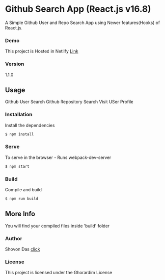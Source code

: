 # Github Search App (React.js v16.8)
A Simple Github User and Repo Search App using Newer features(Hooks) of React.js.

### Demo
This project is Hosted in Netlify
[Link](https://githubfinder19.netlify.com/)

### Version
1.1.0

## Usage
Github User Search
Github Repository Search
Visit USer Profile

### Installation

Install the dependencies

```sh
$ npm install
```

### Serve
To serve in the browser  - Runs webpack-dev-server

```sh
$ npm start
```

### Build
Compile and build

```sh
$ npm run build
```

## More Info

You will find your compiled files inside 'build' folder

### Author

Shovon Das
[click](http://www.shovon.net)

### License

This project is licensed under the Ghorardim License
